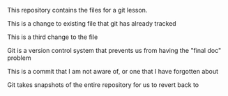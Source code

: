 This repository contains the files for a git lesson.

This is a change to existing file that git has already tracked	

This is a third change to the file

Git is a version control system that prevents us from having the "final doc" problem

This is a commit that I am not aware of, or one that I have forgotten about

Git takes snapshots of the entire repository for us to revert back to
